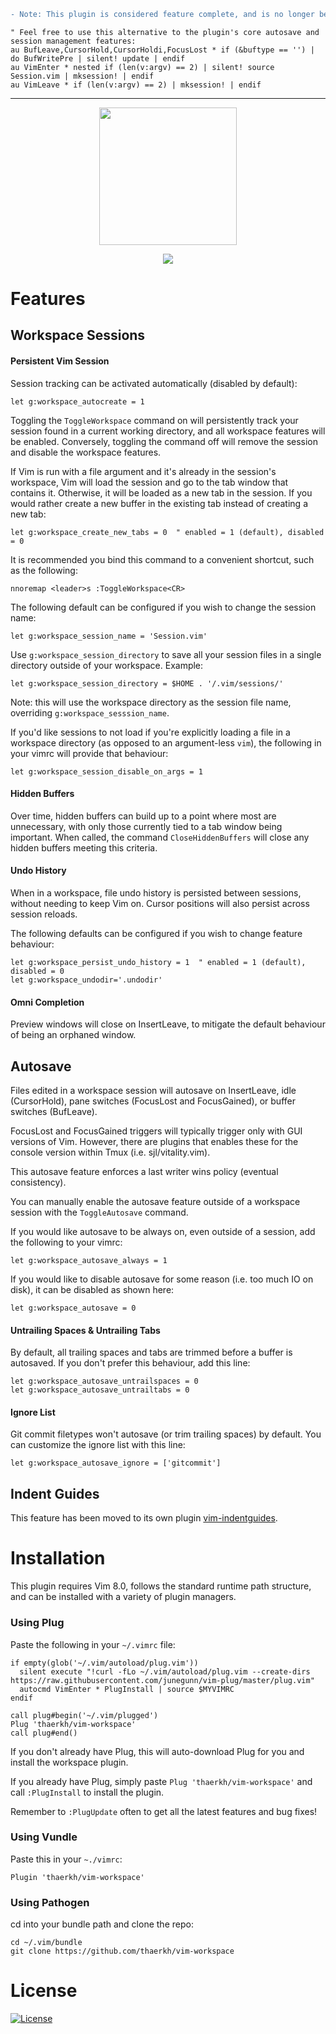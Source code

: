 ```diff
- Note: This plugin is considered feature complete, and is no longer being maintained.
```
```vim
" Feel free to use this alternative to the plugin's core autosave and session management features:
au BufLeave,CursorHold,CursorHoldi,FocusLost * if (&buftype == '') | do BufWritePre | silent! update | endif
au VimEnter * nested if (len(v:argv) == 2) | silent! source Session.vim | mksession! | endif
au VimLeave * if (len(v:argv) == 2) | mksession! | endif
```
---
<p align="center">
<img src="https://raw.githubusercontent.com/thaerkh/vim-workspace/master/wiki/screenshots/logo.png" height="220">
</p>
<p align="center">
<img src="https://raw.githubusercontent.com/thaerkh/vim-workspace/master/wiki/screenshots/demo.gif" >
</p>

# Features

## Workspace Sessions

#### Persistent Vim Session

Session tracking can be activated automatically (disabled by default):
```
let g:workspace_autocreate = 1
```

Toggling the `ToggleWorkspace` command on will persistently track your session found in a current working directory, and all workspace features will be enabled. Conversely, toggling the command off will remove the session and disable the workspace features.

If Vim is run with a file argument and it's already in the session's workspace, Vim will load the session and go to the tab window that contains it. Otherwise, it will be loaded as a new tab in the session. If you would rather create a new buffer in the existing tab instead of creating a new tab:
```
let g:workspace_create_new_tabs = 0  " enabled = 1 (default), disabled = 0
```

It is recommended you bind this command to a convenient shortcut, such as the following:
```
nnoremap <leader>s :ToggleWorkspace<CR>
```
The following default can be configured if you wish to change the session name:
```
let g:workspace_session_name = 'Session.vim'
```

Use `g:workspace_session_directory` to save all your session files in a single directory outside of your workspace. Example:
```
let g:workspace_session_directory = $HOME . '/.vim/sessions/'
```
Note: this will use the workspace directory as the session file name, overriding `g:workspace_sesssion_name`.

If you'd like sessions to not load if you're explicitly loading a file in a workspace directory (as opposed to an argument-less `vim`), the following in your vimrc will provide that behaviour:
```
let g:workspace_session_disable_on_args = 1
```

#### Hidden Buffers
Over time, hidden buffers can build up to a point where most are unnecessary, with only those currently tied to a tab window being important.
When called, the command `CloseHiddenBuffers` will close any hidden buffers meeting this criteria.

#### Undo History

When in a workspace, file undo history is persisted between sessions, without needing to keep Vim on. Cursor positions will also persist across session reloads.

The following defaults can be configured if you wish to change feature behaviour:
```
let g:workspace_persist_undo_history = 1  " enabled = 1 (default), disabled = 0
let g:workspace_undodir='.undodir'
```

#### Omni Completion
Preview windows will close on InsertLeave, to mitigate the default behaviour of being an orphaned window.

## Autosave
Files edited in a workspace session will autosave on InsertLeave, idle (CursorHold), pane switches (FocusLost and FocusGained), or buffer switches (BufLeave).

FocusLost and FocusGained triggers will typically trigger only with GUI versions of Vim. However, there are plugins that enables these for the console version within Tmux (i.e. sjl/vitality.vim).

This autosave feature enforces a last writer wins policy (eventual consistency).

You can manually enable the autosave feature outside of a workspace session with the `ToggleAutosave` command.

If you would like autosave to be always on, even outside of a session, add the following to your vimrc:
```
let g:workspace_autosave_always = 1
```

If you would like to disable autosave for some reason (i.e. too much IO on disk), it can be disabled as shown here:
```
let g:workspace_autosave = 0
```

#### Untrailing Spaces & Untrailing Tabs
By default, all trailing spaces and tabs are trimmed before a buffer is autosaved. If you don't prefer this behaviour, add this line:
```
let g:workspace_autosave_untrailspaces = 0
let g:workspace_autosave_untrailtabs = 0
```

#### Ignore List
Git commit filetypes won't autosave (or trim trailing spaces) by default. You can customize the ignore list with this line:
```
let g:workspace_autosave_ignore = ['gitcommit']
```

## Indent Guides
This feature has been moved to its own plugin [vim-indentguides](https://github.com/thaerkh/vim-indentguides).

# Installation
This plugin requires Vim 8.0, follows the standard runtime path structure, and can be installed with a variety of plugin managers.
### Using Plug
Paste the following in your `~/.vimrc` file:
```
if empty(glob('~/.vim/autoload/plug.vim'))
  silent execute "!curl -fLo ~/.vim/autoload/plug.vim --create-dirs https://raw.githubusercontent.com/junegunn/vim-plug/master/plug.vim"
  autocmd VimEnter * PlugInstall | source $MYVIMRC
endif

call plug#begin('~/.vim/plugged')
Plug 'thaerkh/vim-workspace'
call plug#end()
```
If you don't already have Plug, this will auto-download Plug for you and install the workspace plugin.

If you already have Plug, simply paste `Plug 'thaerkh/vim-workspace'` and call `:PlugInstall` to install the plugin.

Remember to `:PlugUpdate` often to get all the latest features and bug fixes!
### Using Vundle
Paste this in your `~./vimrc`:
```
Plugin 'thaerkh/vim-workspace'
```
### Using Pathogen
cd into your bundle path and clone the repo:
```
cd ~/.vim/bundle
git clone https://github.com/thaerkh/vim-workspace
```

# License
[![License](https://img.shields.io/badge/License-Apache%202.0-blue.svg)](https://opensource.org/licenses/Apache-2.0)
